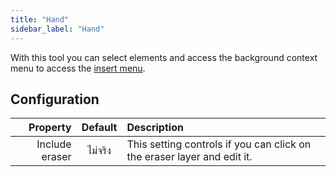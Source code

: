 ```yaml
---
title: "Hand"
sidebar_label: "Hand"
---
```



With this tool you can select elements and access the background context menu to access the [insert menu](../insert).

## Configuration

|       Property | Default | Description                                                             |
| --------------:|:-------:|:----------------------------------------------------------------------- |
| Include eraser | ไม่จริง | This setting controls if you can click on the eraser layer and edit it. |
